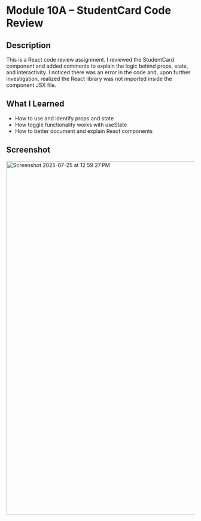 # Module 10A – StudentCard Code Review

## Description

This is a React code review assignment. I reviewed the StudentCard component and added comments to
explain the logic behind props, state, and interactivity. I noticed there was an error in the code
and, upon further investigation, realized the React library was not imported inside the component JSX
file.

## What I Learned

- How to use and identify props and state
- How toggle functionality works with useState
- How to better document and explain React components

## Screenshot
<img width="1356" height="945" alt="Screenshot 2025-07-25 at 12 59 27 PM" src="https://github.com/user-attachments/assets/826b69c6-6f40-483c-9f1d-f681d32666e6" />
